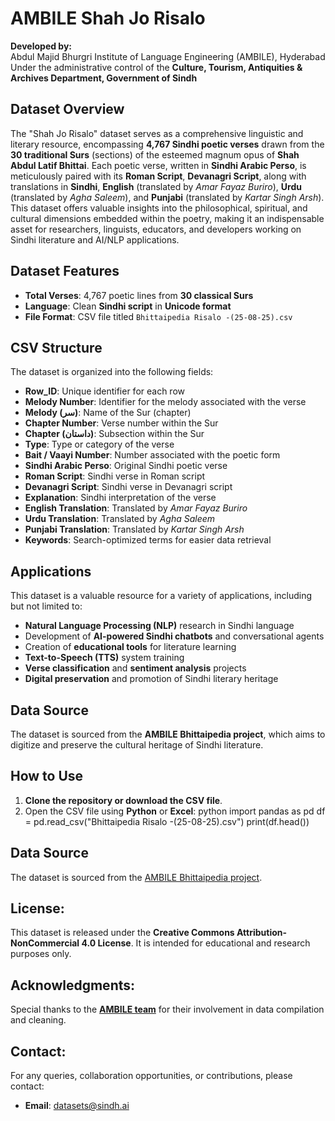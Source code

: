 # **AMBILE Shah Jo Risalo**

**Developed by:**  
Abdul Majid Bhurgri Institute of Language Engineering (AMBILE), Hyderabad  
Under the administrative control of the **Culture, Tourism, Antiquities & Archives Department, Government of Sindh**

## **Dataset Overview**  
The "Shah Jo Risalo" dataset serves as a comprehensive linguistic and literary resource, encompassing **4,767 Sindhi poetic verses** drawn from the **30 traditional Surs** (sections) of the esteemed magnum opus of **Shah Abdul Latif Bhittai**. Each poetic verse, written in **Sindhi Arabic Perso**, is meticulously paired with its **Roman Script**, **Devanagri Script**, along with translations in **Sindhi**, **English** (translated by *Amar Fayaz Buriro*), **Urdu** (translated by *Agha Saleem*), and **Punjabi** (translated by *Kartar Singh Arsh*). This dataset offers valuable insights into the philosophical, spiritual, and cultural dimensions embedded within the poetry, making it an indispensable asset for researchers, linguists, educators, and developers working on Sindhi literature and AI/NLP applications.

## **Dataset Features**
- **Total Verses**: 4,767 poetic lines from **30 classical Surs**
- **Language**: Clean **Sindhi script** in **Unicode format**
- **File Format**: CSV file titled `Bhittaipedia Risalo -(25-08-25).csv`

## **CSV Structure**
The dataset is organized into the following fields:
- **Row_ID**: Unique identifier for each row
- **Melody Number**: Identifier for the melody associated with the verse
- **Melody (سر)**: Name of the Sur (chapter)
- **Chapter Number**: Verse number within the Sur
- **Chapter (داستان)**: Subsection within the Sur
- **Type**: Type or category of the verse
- **Bait / Vaayi Number**: Number associated with the poetic form
- **Sindhi Arabic Perso**: Original Sindhi poetic verse
- **Roman Script**: Sindhi verse in Roman script
- **Devanagri Script**: Sindhi verse in Devanagri script
- **Explanation**: Sindhi interpretation of the verse
- **English Translation**: Translated by *Amar Fayaz Buriro*
- **Urdu Translation**: Translated by *Agha Saleem*
- **Punjabi Translation**: Translated by *Kartar Singh Arsh*
- **Keywords**: Search-optimized terms for easier data retrieval

## **Applications**
This dataset is a valuable resource for a variety of applications, including but not limited to:
- **Natural Language Processing (NLP)** research in Sindhi language
- Development of **AI-powered Sindhi chatbots** and conversational agents
- Creation of **educational tools** for literature learning
- **Text-to-Speech (TTS)** system training
- **Verse classification** and **sentiment analysis** projects
- **Digital preservation** and promotion of Sindhi literary heritage

## **Data Source**
The dataset is sourced from the **AMBILE Bhittaipedia project**, which aims to digitize and preserve the cultural heritage of Sindhi literature.

## **How to Use**
1. **Clone the repository or download the CSV file**.
2. Open the CSV file using **Python** or **Excel**:
python
import pandas as pd
df = pd.read_csv("Bhittaipedia Risalo -(25-08-25).csv")
print(df.head())

## Data Source
The dataset is sourced from the [AMBILE Bhittaipedia project](https://bhittaipedia.org/sur-kalyan/d-1/1).

## License:
This dataset is released under the **Creative Commons Attribution-NonCommercial 4.0 License**. It is intended for educational and research purposes only.

## Acknowledgments:
Special thanks to the [**AMBILE team**](https://bhittaipedia.org/p/bhittai-pedia-team) for their involvement in data compilation and cleaning.


## Contact:
For any queries, collaboration opportunities, or contributions, please contact:
- **Email**: [datasets@sindh.ai](mailto:datasets@sindh.ai)
